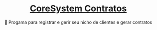<h1 align="center">
    <a href="https://pt-br.reactjs.org/">CoreSystem Contratos</a>
</h1>
<p align="center">🚀 Progama para registrar e gerir seu nicho de clientes e gerar contratos</p>
